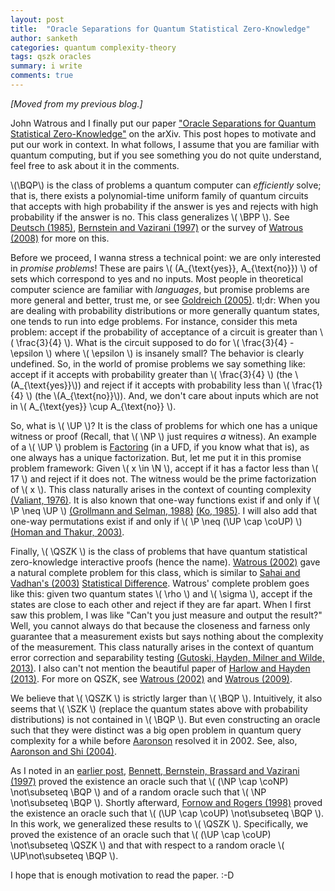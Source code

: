 ```yaml
---
layout: post
title:  "Oracle Separations for Quantum Statistical Zero-Knowledge"
author: sanketh
categories: quantum complexity-theory
tags: qszk oracles
summary: i write
comments: true
---
```


<div style="display:none;">
$$
\newcommand{\QSZK}{\textsf{QSZK}}
\newcommand{\SZK}{\textsf{SZK}}
\newcommand{\NP}{\textsf{NP}}
\newcommand{\P}{\textsf{P}}
\newcommand{\coNP}{\textsf{coNP}}
\newcommand{\UP}{\textsf{UP}}
\newcommand{\coUP}{\textsf{coUP}}
\newcommand{\BQP}{\textsf{BQP}}
\newcommand{\BPP}{\textsf{BPP}}
$$
$$
\newcommand{\N}{\mathbb{N}}
$$
$$
\newcommand{\A}{\mathcal{A}}
\newcommand{\poly}{\text{poly}}
\newcommand{\polylog}{\text{polylog}}
$$
$$
\newcommand{\ket}[1]{\lvert #1 \rangle}
\newcommand{\bra}[1]{\langle #1 \rvert}
\newcommand{\coloneqq}{\mathrel{:=}}
\newcommand{\dim}{\text{dim}}
$$
</div>

*[Moved from my previous blog.]*

John Watrous and I finally put our paper <a href="https://arxiv.org/abs/1801.08967">"Oracle Separations for Quantum Statistical Zero-Knowledge"</a> on the arXiv. This post hopes to motivate and put our work in context. In what follows, I assume that you are familiar with quantum computing, but if you see something you do not quite understand, feel free to ask about it in the comments.

\\(\BQP\\) is the class of problems a quantum computer can <em>efficiently</em> solve; that is, there exists a polynomial-time uniform family of quantum circuits that accepts with high probability if the answer is yes and rejects with high probability if the answer is no. This class generalizes \\( \BPP \\). See <a href="https://people.eecs.berkeley.edu/~christos/classics/Deutsch_quantum_theory.pdf">Deutsch (1985)</a>, <a href="http://people.eecs.berkeley.edu/~vazirani/pubs/bv.ps">Bernstein and Vazirani (1997)</a> or the survey of <a href="https://arxiv.org/abs/0804.3401">Watrous (2008)</a> for more on this.

Before we proceed, I wanna stress a technical point: we are only interested in <em>promise problems</em>! These are pairs \\( (A_{\text{yes}}, A_{\text{no}}) \\) of sets which correspond to yes and no inputs. Most people in theoretical computer science are familiar with <em>languages</em>, but promise problems are more general and better, trust me, or see <a href="http://www.wisdom.weizmann.ac.il/~oded/prpr.html">Goldreich (2005)</a>. tl;dr: When you are dealing with probability distributions or more generally quantum states, one tends to run into edge problems. For instance, consider this meta problem: accept if the probability of acceptance of a circuit is greater than \\( \frac{3}{4} \\). What is the circuit supposed to do for \\( \frac{3}{4} - \epsilon \\) where \\( \epsilon \\) is insanely small? The behavior is clearly undefined. So, in the world of promise problems we say something like: accept if it accepts with probability greater than \\( \frac{3}{4} \\) (the \\(A_{\text{yes}}\\)) and reject if it accepts with probability less than \\( \frac{1}{4} \\) (the \\(A_{\text{no}}\\)). And, we don't care about inputs which are not in \\( A_{\text{yes}} \cup A_{\text{no}} \\).

So, what is \\( \UP \\)? It is the class of problems for which one has a unique witness or proof (Recall, that \\( \NP \\) just requires <em>a</em> witness). An example of a \\( \UP \\) problem is <u>Factoring</u> (in a UFD, if you know what that is), as one always has a unique factorization. But, let me put it in this promise problem framework: Given \\( x \in \N \\), accept if it has a factor less than \\( 17 \\) and reject if it does not. The witness would be the prime factorization of \\( x \\). This class naturally arises in the context of counting complexity <a href="https://www.sciencedirect.com/science/article/pii/0020019076900971">(Valiant, 1976)</a>. It is also known that one-way functions exist if and only if \\( \P \neq \UP \\) <a href="https://epubs.siam.org/doi/abs/10.1137/0217018">(Grollmann and Selman, 1988)</a> <a href="https://ac.els-cdn.com/0304397585900854/1-s2.0-0304397585900854-main.pdf?_tid=4b843195-188f-4236-b845-8622c13d9086&amp;acdnat=1520641404_10630e1c17d9df91d9ad15709e542f1b">(Ko, 1985)</a>. I will also add that one-way permutations exist if and only if \\( \P \neq (\UP \cap \coUP) \\) <a href="https://www.sciencedirect.com/science/article/pii/S0022000003000680?via%3Dihub">(Homan and Thakur, 2003)</a>.

Finally, \\( \QSZK \\) is the class of problems that have quantum statistical zero-knowledge interactive proofs (hence the name). <a href="https://cs.uwaterloo.ca/~watrous/Papers/HonestVerifierQuantumZeroKnowledge.pdf">Watrous (2002)</a> gave a natural complete problem for this class, which is similar to <a href="http://web.cs.ucla.edu/~sahai/work/web/2003%20Publications/J.ACM2003.pdf">Sahai and Vadhan's (2003)</a> <u>Statistical Difference</u>. Watrous' complete problem goes like this: given two quantum states \\( \rho \\) and \\( \sigma \\), accept if the states are close to each other and reject if they are far apart. When I first saw this problem, I was like "Can't you just measure and output the result?" Well, you cannot always do that because the closeness and farness only guarantee that a measurement exists but says nothing about the complexity of the measurement. This class naturally arises in the context of quantum error correction and separability testing <a href="https://arxiv.org/abs/1308.5788">(Gutoski, Hayden, Milner and Wilde, 2013)</a>. I also can't not mention the beautiful paper of <a href="https://arxiv.org/abs/1301.4504">Harlow and Hayden (2013)</a>. For more on QSZK, see <a href="https://cs.uwaterloo.ca/~watrous/Papers/HonestVerifierQuantumZeroKnowledge.pdf">Watrous (2002)</a> and <a href="https://cs.uwaterloo.ca/~watrous/Papers/ZeroKnowledgeAgainstQuantum.pdf">Watrous (2009)</a>.

We believe that \\( \QSZK \\) is strictly larger than \\( \BQP \\). Intuitively, it also seems that \\( \SZK \\) (replace the quantum states above with probability distributions) is not contained in \\( \BQP \\). But even constructing an oracle such that they were distinct was a big open problem in quantum query complexity for a while before <a href="https://www.scottaaronson.com/papers/collision.pdf">Aaronson</a> resolved it in 2002. See, also, <a class="small-link-text" href="https://doi.org/10.1145/1008731.1008735" target="_self">Aaronson and Shi (2004)</a>.

As I noted in an <a href="http://sankethmenda.com/blog/2018/02/a-quick-note-on-quantum-computers-and-np-hard-problems/">earlier post</a>, <a href="https://arxiv.org/abs/quant-ph/9701001">Bennett, Bernstein, Brassard and Vazirani (1997)</a> proved the existence an oracle such that \\( (\NP \cap \coNP) \not\subseteq \BQP \\) and of a random oracle such that \\( \NP \not\subseteq \BQP \\). Shortly afterward, <a href="https://arxiv.org/abs/cs/9811023">Fornow and Rogers (1998)</a> proved the existence an oracle such that \\( (\UP \cap \coUP) \not\subseteq \BQP \\). In this work, we generalized these results to \\( \QSZK \\). Specifically, we proved the existence of an oracle such that \\( (\UP \cap \coUP) \not\subseteq \QSZK \\) and that with respect to a random oracle \\( \UP\not\subseteq \BQP \\).

I hope that is enough motivation to read the paper. :-D

